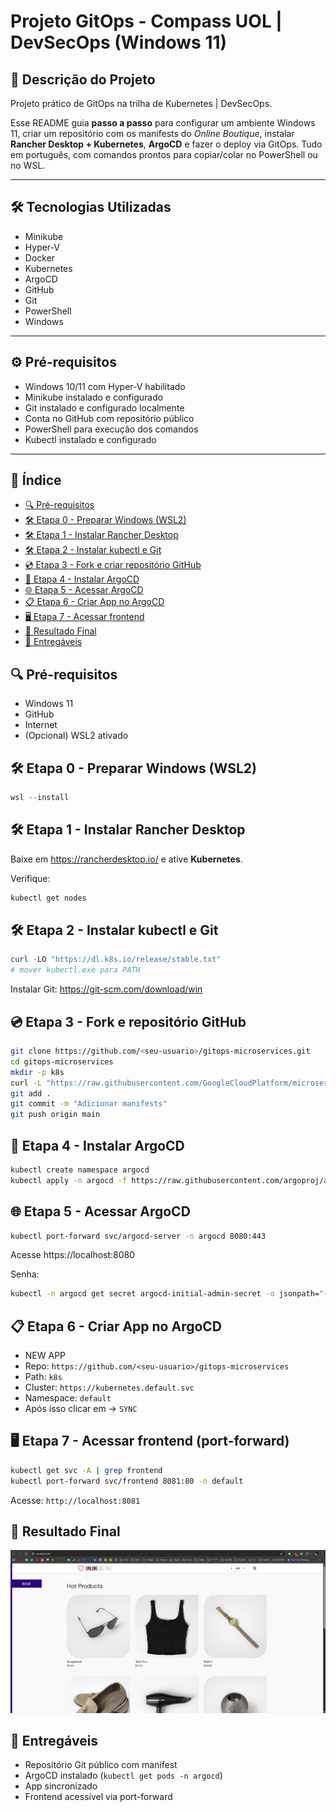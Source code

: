 # Projeto GitOps - Compass UOL | DevSecOps (Windows 11)

## 📝 Descrição do Projeto

Projeto prático de GitOps na trilha de Kubernetes | DevSecOps.

Esse README guia **passo a passo** para configurar um ambiente Windows
11, criar um repositório com os manifests do *Online Boutique*, instalar
**Rancher Desktop + Kubernetes**, **ArgoCD** e fazer o deploy via
GitOps. Tudo em português, com comandos prontos para copiar/colar no
PowerShell ou no WSL.

---

## 🛠️ Tecnologias Utilizadas

- Minikube
- Hyper-V
- Docker
- Kubernetes
- ArgoCD
- GitHub
- Git
- PowerShell
- Windows

---

## ⚙️ Pré-requisitos

- Windows 10/11 com Hyper-V habilitado
- Minikube instalado e configurado
- Git instalado e configurado localmente
- Conta no GitHub com repositório público
- PowerShell para execução dos comandos
- Kubectl instalado e configurado

---

## 📃 Índice

- [🔍 Pré-requisitos](#pré-requisitos)
- [🛠️ Etapa 0 - Preparar Windows (WSL2)](#etapa-0---preparar-windows-wsl2)
- [🛠️ Etapa 1 - Instalar Rancher Desktop](#etapa-1---instalar-rancher-desktop)
- [🛠️ Etapa 2 - Instalar kubectl e Git](#etapa-2---instalar-kubectl-e-git)
- [💿 Etapa 3 - Fork e criar repositório GitHub](#etapa-3---fork-e-criar-repositório-github)
- [📌 Etapa 4 - Instalar ArgoCD](#etapa-4---instalar-argocd)
- [🌐 Etapa 5 - Acessar ArgoCD](#etapa-5---acessar-argocd)
- [📋 Etapa 6 - Criar App no ArgoCD](#etapa-6---criar-app-no-argocd)
- [🖥️ Etapa 7 - Acessar frontend](#etapa-7---acessar-frontend)
- [🚀 Resultado Final](#resultado-final)
- [🎯 Entregáveis](#entregáveis)

## 🔍 Pré-requisitos

-   Windows 11
-   GitHub
-   Internet
-   (Opcional) WSL2 ativado

## 🛠️ Etapa 0 - Preparar Windows (WSL2)

``` powershell
wsl --install
```

## 🛠️ Etapa 1 - Instalar Rancher Desktop

Baixe em https://rancherdesktop.io/ e ative **Kubernetes**.

Verifique:

``` bash
kubectl get nodes
```

## 🛠️ Etapa 2 - Instalar kubectl e Git

``` powershell
curl -LO "https://dl.k8s.io/release/stable.txt"
# mover kubectl.exe para PATH
```
Instalar Git: https://git-scm.com/download/win

## 💿 Etapa 3 - Fork e repositório GitHub

``` bash
git clone https://github.com/<seu-usuario>/gitops-microservices.git
cd gitops-microservices
mkdir -p k8s
curl -L "https://raw.githubusercontent.com/GoogleCloudPlatform/microservices-demo/main/release/kubernetes-manifests.yaml" -o k8s/online-boutique.yaml
git add .
git commit -m "Adicionar manifests"
git push origin main
```

## 📌 Etapa 4 - Instalar ArgoCD

``` bash
kubectl create namespace argocd
kubectl apply -n argocd -f https://raw.githubusercontent.com/argoproj/argo-cd/stable/manifests/install.yaml
```

## 🌐 Etapa 5 - Acessar ArgoCD

``` bash
kubectl port-forward svc/argocd-server -n argocd 8080:443
```

Acesse https://localhost:8080

Senha:

``` bash
kubectl -n argocd get secret argocd-initial-admin-secret -o jsonpath="{.data.password}" | base64 -d
```

## 📋 Etapa 6 - Criar App no ArgoCD

-   NEW APP
-   Repo: `https://github.com/<seu-usuario>/gitops-microservices`
-   Path: `k8s`
-   Cluster: `https://kubernetes.default.svc`
-   Namespace: `default`
-   Após isso clicar em -> `SYNC`

## 🖥️ Etapa 7 - Acessar frontend (port-forward)

``` bash
kubectl get svc -A | grep frontend
kubectl port-forward svc/frontend 8081:80 -n default
```

Acesse: `http://localhost:8081`

## 🚀 Resultado Final
<p align="center">
  <img src="img/Resultado.png" alt="Resultado Do Projeto">
</p>

## 🎯 Entregáveis

-   Repositório Git público com manifest
-   ArgoCD instalado (`kubectl get pods -n argocd`)
-   App sincronizado
-   Frontend acessível via port-forward
